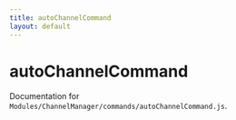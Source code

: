 ```yaml
---
title: autoChannelCommand
layout: default
---
```


# autoChannelCommand

Documentation for `Modules/ChannelManager/commands/autoChannelCommand.js`.
